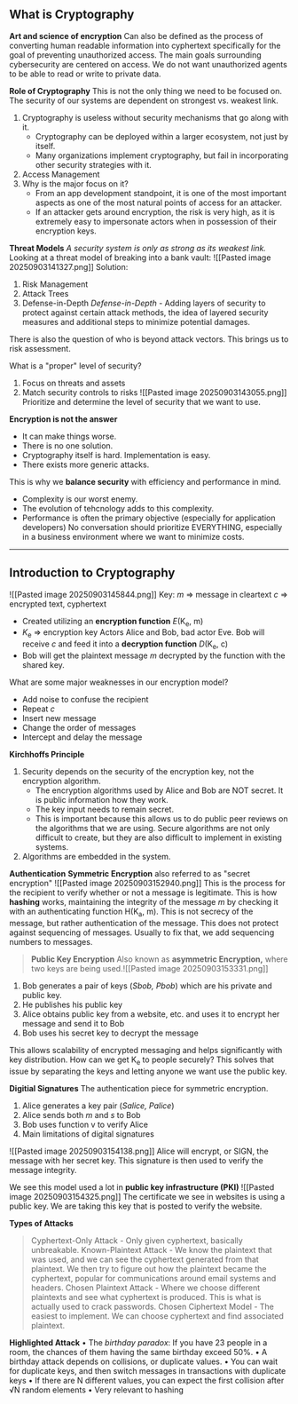 ## What is Cryptography
**Art and science of encryption**
Can also be defined as the process of converting human readable information into cyphertext specifically for the goal of preventing unauthorized access. 
The main goals surrounding cybersecurity are centered on access. We do not want unauthorized agents to be able to read or write to private data. 

**Role of Cryptography**
This is not the only thing we need to be focused on. The security of our systems are dependent on strongest vs. weakest link.
1. Cryptography is useless without security mechanisms that go along with it.
	- Cryptography can be deployed within a larger ecosystem, not just by itself.
	- Many organizations implement cryptography, but fail in incorporating other security strategies with it. 
2. Access Management
3. Why is the major focus on it?
	- From an app development standpoint, it is one of the most important aspects as one of the most natural points of access for an attacker. 
	- If an attacker gets around encryption, the risk is very high, as it is extremely easy to impersonate actors when in possession of their encryption keys. 

**Threat Models**
*A security system is only as strong as its weakest link.*
Looking at a threat model of breaking into a bank vault:
![[Pasted image 20250903141327.png]]
Solution:
1. Risk Management
2. Attack Trees 
3. Defense-in-Depth 
*Defense-in-Depth* - Adding layers of security to protect against certain attack methods, the idea of layered security measures and additional steps to minimize potential damages. 

There is also the question of who is beyond attack vectors. This brings us to risk assessment. 

What is a "proper" level of security?
1. Focus on threats and assets
2. Match security controls to risks
![[Pasted image 20250903143055.png]]
Prioritize and determine the level of security that we want to use. 

**Encryption is not the answer**
- It can make things worse.
- There is no one solution. 
- Cryptography itself is hard. Implementation is easy. 
- There exists more generic attacks.

This is why we **balance security** with efficiency and performance in mind. 
- Complexity is our worst enemy. 
- The evolution of tehcnology adds to this complexity. 
- Performance is often the primary objective (especially for application developers)
No conversation should prioritize EVERYTHING, especially in a business environment where we want to minimize costs.


---
## Introduction to Cryptography

![[Pasted image 20250903145844.png]]
Key:
*m* => message in cleartext
*c* => encrypted text, cyphertext
- Created utilizing an **encryption function** *E*(K<sub>e</sub>, m)
- *K*<sub>e</sub> => encryption key 
Actors Alice and Bob, bad actor Eve. 
Bob will receive *c* and feed it into a **decryption function** *D*(K<sub>e</sub>, c)
- Bob will get the plaintext message *m* decrypted by the function with the shared key. 

What are some major weaknesses in our encryption model?
- Add noise to confuse the recipient
- Repeat *c* 
- Insert new message
- Change the order of messages
- Intercept and delay the message

**Kirchhoffs Principle**
1. Security depends on the security of the encryption key, not the encryption algorithm. 
	- The encryption algorithms used by Alice and Bob are NOT secret. It is public information how they work. 
	- The key input needs to remain secret. 
	- This is important because this allows us to do public peer reviews on the algorithms that we are using. Secure algorithms are not only difficult to create, but they are also difficult to implement in existing systems. 
2. Algorithms are embedded in the system.

**Authentication**
**Symmetric Encryption** also referred to as "secret encryption" 
![[Pasted image 20250903152940.png]]
This is the process for the recipient to verify whether or not a message is legitimate. 
This is how **hashing** works, maintaining the integrity of the message *m* by checking it with an authenticating function H(K<sub>a</sub>, m). This is not secrecy of the message, but rather authentication of the message. This does not protect against sequencing of messages. Usually to fix that, we add sequencing numbers to messages. 

> **Public Key Encryption**
> Also known as **asymmetric Encryption,** where two keys are being used.![[Pasted image 20250903153331.png]]
1. Bob generates a pair of keys (*Sbob, Pbob*) which are his private and  
public key.  
2. He publishes his public key  
3. Alice obtains public key from a website, etc. and uses it to encrypt her  
message and send it to Bob
4. Bob uses his secret key to decrypt the message

This allows scalability of encrypted messaging and helps significantly with key distribution. How can we get K<sub>e</sub> to people securely? This solves that issue by separating the keys and letting anyone we want use the public key. 

**Digitial Signatures**
The authentication piece for symmetric encryption. 
1. Alice generates a key pair (*Salice, Palice*)  
2. Alice sends both *m* and *s* to Bob  
3. Bob uses function v to verify Alice  
4. Main limitations of digital signatures

![[Pasted image 20250903154138.png]]
Alice will encrypt, or SIGN, the message with her secret key. This signature is then used to verify the message integrity. 

We see this model used a lot in **public key infrastructure (PKI)**
![[Pasted image 20250903154325.png]]
The certificate we see in websites is using a public key. We are taking this key that is posted to verify the website. 

**Types of Attacks**
> Cyphertext-Only Attack - Only given cyphertext, basically unbreakable. 
> Known-Plaintext Attack - We know the plaintext that was used, and we can see the cyphertext generated from that plaintext. We then try to figure out how the plaintext became the cyphertext, popular for communications around email systems and headers. 
> Chosen Plaintext Attack - Where we choose different plaintexts and see what cyphertext is produced. This is what is actually used to crack passwords. 
> Chosen Ciphertext Model - The easiest to implement. We can choose cyphertext and find associated plaintext. 

**Highlighted Attack**
• The *birthday paradox*: If you have 23 people in a room, the chances of them having the same birthday exceed 50%. 
• A birthday attack depends on collisions, or duplicate values. 
• You can wait for duplicate keys, and then switch messages in transactions with duplicate keys 
• If there are N different values, you can expect the first collision after √N random elements
• Very relevant to hashing


